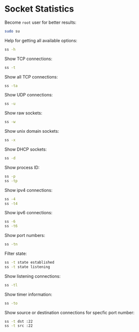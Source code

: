 # Socket Statistics

Become `root` user for better results:
```bash
sudo su
```

Help for getting all available options:
```bash
ss -h
```

Show TCP connections:
```bash
ss -t
```

Show all TCP connections:
```bash
ss -ta
```

Show UDP connections:
```bash
ss -u
```

Show raw sockets:
```bash
ss -w
```

Show unix domain sockets:
```bash
ss -x
```

Show DHCP sockets:
```bash
ss -d
```

Show process ID:
```bash
ss -p
ss -tp
```

Show ipv4 connections:
```bash
ss -4
ss -t4
```

Show ipv6 connections:
```bash
ss -6
ss -t6
```

Show port numbers:
```bash
ss -tn
```

Filter state:
```bash
ss -t state established
ss -t state listening
```

Show listening connections:
```bash
ss -tl
```

Show timer information:
```bash
ss -to
```

Show source or destination connections for specfic port number:
```bash
ss -t dst :22
ss -t src :22
```







